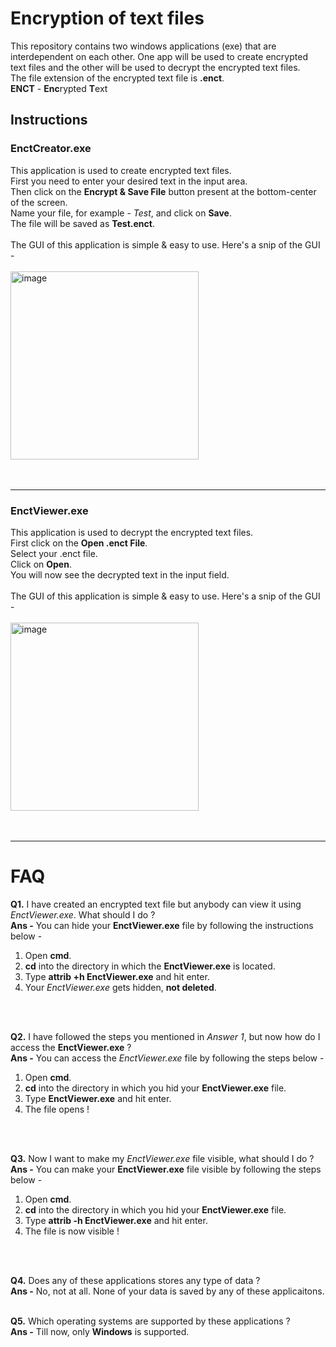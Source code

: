 # Encryption of text files
This repository contains two windows applications (exe) that are interdependent on each other. One app will be used to create encrypted text files and the other will be used to decrypt the encrypted text files.
<br>
The file extension of the encrypted text file is **.enct**.
<br>
**ENCT** - **Enc**rypted **T**ext
## Instructions
### EnctCreator.exe
This application is used to create encrypted text files.
<br>
First you need to enter your desired text in the input area.
<br>
Then click on the **Encrypt & Save File** button present at the bottom-center of the screen.
<br>
Name your file, for example - *Test*, and click on **Save**.
<br>
The file will be saved as **Test.enct**.
<br>
<br>
The GUI of this application is simple & easy to use. Here's a snip of the GUI -
<br>
<br>
<img width="301" alt="image" src="https://user-images.githubusercontent.com/85285702/229550332-de264dc6-d4c3-4890-ab78-994865d5a68b.png">
<br>
<br>
<br>
<hr>

### EnctViewer.exe
This application is used to decrypt the encrypted text files.
<br>
First click on the **Open .enct File**.
<br>
Select your .enct file.
<br>
Click on **Open**.
<br>
You will now see the decrypted text in the input field.
<br>
<br>
The GUI of this application is simple & easy to use. Here's a snip of the GUI -
<br>
<br>
<img width="301" alt="image" src="https://user-images.githubusercontent.com/85285702/229552017-c5feb27e-d4c0-4cd7-8f40-5608227dea95.png">
<br>
<br>
<br>
<hr>

# FAQ
**Q1.** I have created an encrypted text file but anybody can view it using *EnctViewer.exe*. What should I do ?<br>
**Ans -** You can hide your **EnctViewer.exe** file by following the instructions below -<br>
1. Open **cmd**.
2. **cd** into the directory in which the **EnctViewer.exe** is located.
3. Type **attrib +h EnctViewer.exe** and hit enter.
4. Your *EnctViewer.exe* gets hidden, **not deleted**.
<br>
<br>

**Q2.** I have followed the steps you mentioned in *Answer 1*, but now how do I access the **EnctViewer.exe** ?<br>
**Ans -** You can access the *EnctViewer.exe* file by following the steps below -
1. Open **cmd**.
2. **cd** into the directory in which you hid your **EnctViewer.exe** file.
3. Type **EnctViewer.exe** and hit enter.
4. The file opens !
<br>
<br>

**Q3.** Now I want to make my *EnctViewer.exe* file visible, what should I do ?<br>
**Ans -** You can make your **EnctViewer.exe** file visible by following the steps below -
1. Open **cmd**.
2. **cd** into the directory in which you hid your **EnctViewer.exe** file.
3. Type **attrib -h EnctViewer.exe** and hit enter.
4. The file is now visible !
<br>
<br>

**Q4.** Does any of these applications stores any type of data ?<br>
**Ans -** No, not at all. None of your data is saved by any of these applicaitons.
<br>
<br>

**Q5.** Which operating systems are supported by these applications ?<br>
**Ans -** Till now, only **Windows** is supported.
